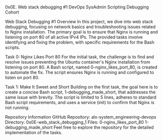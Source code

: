 0x0E. Web stack debugging #1 DevOps SysAdmin Scripting Debugging Cohort

Web Stack Debugging #1
Overview
In this project, we dive into web stack debugging, focusing on network basics and troubleshooting issues related to Nginx installation. The primary goal is to ensure that Nginx is running and listening on port 80 of all active IPv4 IPs. The provided tasks involve identifying and fixing the problem, with specific requirements for the Bash scripts.

Task 0: Nginx Likes Port 80
For the initial task, the challenge is to find and resolve issues preventing the Ubuntu container's Nginx installation from listening on port 80. A Bash script, named 0-nginx_likes_port_80, is created to automate the fix. The script ensures Nginx is running and configured to listen on port 80.

Task 1: Make It Sweet and Short
Building on the first task, the goal here is to create a concise Bash script, 1-debugging_made_short, that addresses the same issue with brevity. The script is limited to 5 lines, adheres to standard Bash script requirements, and uses a service (init) to confirm that Nginx is not running.

Repository Information
GitHub Repository: alx-system_engineering-devops
Directory: 0x0E-web_stack_debugging_1
Files:
0-nginx_likes_port_80
1-debugging_made_short
Feel free to explore the repository for the detailed implementation of the tasks.

